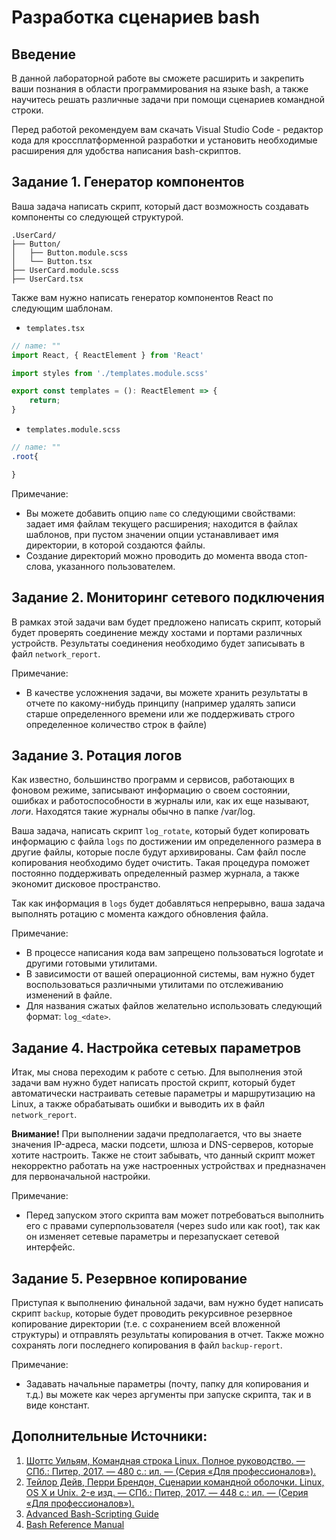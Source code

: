 # Разработка сценариев bash

## Введение
В данной лабораторной работе вы сможете расширить и закрепить ваши познания в области программирования
на языке bash, а также научитесь решать различные задачи при помощи сценариев командной строки.

Перед работой рекомендуем вам скачать Visual Studio Code - редактор кода для кроссплатформенной разработки и
установить необходимые расширения для удобства написания bash-скриптов.

## Задание 1. Генератор компонентов

Ваша задача написать скрипт, который даст возможность создавать
компоненты со следующей структурой.
```
.UserCard/
├── Button/
│   ├── Button.module.scss
│   └── Button.tsx
├── UserCard.module.scss
├── UserCard.tsx
```

Также вам нужно написать генератор компонентов React по следующим шаблонам.

- `templates.tsx`

```typescript
// name: ""
import React, { ReactElement } from 'React'

import styles from './templates.module.scss'

export const templates = (): ReactElement => {
    return;
}
```

- `templates.module.scss`

```scss
// name: ""
.root{

}
```

Примечание:
- Вы можете добавить опцию `name` со следующими свойствами:
  задает имя файлам текущего расширения; находится в файлах шаблонов, при пустом значении опции
  устанавливает имя директории, в которой создаются файлы.
- Создание директорий можно проводить до момента ввода стоп-слова, указанного пользователем.

## Задание 2. Мониторинг сетевого подключения

В рамках этой задачи вам будет предложено написать скрипт, который будет проверять
соединение между хостами и портами различных устройств. Результаты соединения необходимо будет записывать в файл
`network_report`.

Примечание:
- В качестве усложнения задачи, вы можете хранить результаты
  в отчете по какому-нибудь принципу (например удалять записи старше определенного времени или же
  поддерживать строго определенное количество строк в файле)

## Задание 3. Ротация логов

Как известно, большинство программ и сервисов, работающих в фоновом режиме, записывают информацию
о своем состоянии, ошибках и работоспособности в журналы или, как их еще называют, _логи_. Находятся такие журналы обычно в папке /var/log.

Ваша задача, написать скрипт `log_rotate`, который будет копировать информацию с файла `logs` по достижении им определенного размера в другие файлы,
которые после будут архивированы. Сам файл после копирования необходимо будет очистить. Такая процедура поможет постоянно поддерживать определенный
размер журнала, а также экономит дисковое пространство.

Так как информация в `logs` будет добавляться непрерывно, ваша задача выполнять ротацию с момента каждого обновления файла.

Примечание:
- В процессе написания кода вам запрещено пользоваться logrotate и другими готовыми утилитами.
- В зависимости от вашей операционной системы, вам нужно будет воспользоваться различными утилитами по отслеживанию изменений в файле.
- Для названия сжатых файлов желательно использовать следующий формат: `log_<date>`.

## Задание 4. Настройка сетевых параметров

Итак, мы снова переходим к работе с сетью. Для выполнения этой задачи вам нужно будет написать простой скрипт,
который будет автоматически настраивать сетевые параметры и маршрутизацию на Linux, а также обрабатывать ошибки и выводить их в файл
`network_report`.

**Внимание!** При выполнении задачи предполагается, что вы знаете значения IP-адреса, маски подсети, шлюза и DNS-серверов, которые хотите
настроить. Также не стоит забывать, что данный скрипт может некорректно работать на уже настроенных устройствах и предназначен для первоначальной
настройки.

Примечание:
- Перед запуском этого скрипта вам может потребоваться выполнить его с правами суперпользователя (через sudo или как root), так как он
  изменяет сетевые параметры и перезапускает сетевой интерфейс.

## Задание 5. Резервное копирование

Приступая к выполнению финальной задачи, вам нужно будет написать скрипт `backup`, которые будет проводить рекурсивное резервное копирование
директории (т.е. с сохранением всей вложенной структуры) и отправлять результаты копирования в отчет. Также можно сохранять логи
последнего копирования в файл `backup-report`.

Примечание:
- Задавать начальные параметры (почту, папку для копирования и т.д.) вы можете как через аргументы при запуске скрипта, так и в виде констант.

## Дополнительные Источники:
1. [Шоттс Уильям, Командная строка Linux. Полное руководство. — СПб.: Питер, 2017. — 480 с.: ил. — (Серия «Для профессионалов»).](https://vk.com/wall-54530371_142749)
2. [Тейлор Дейв, Перри Брендон, Сценарии командной оболочки. Linux, OS X и Unix. 2-е изд. — СПб.: Питер, 2017. — 448 с.: ил. — (Серия «Для профессионалов»).](https://vk.com/wall-117227374_32680)
3. [Advanced Bash-Scripting Guide](https://se.ifmo.ru/~ad/Documentation/ABS_Guide_ru.html)
4. [Bash Reference Manual](https://www.gnu.org/software/bash/manual/bash.html)

